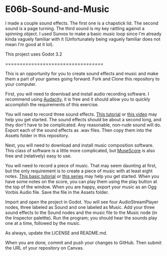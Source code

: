 # E06b-Sound-and-Music

I made a couple sound effects. The first one is a chapstick lid. The second sound is a page turning. The third sound is my key rattling against a spinning object.
I used Sunvox to make a basic music loop since I'm already kinda vaguely familiar with it (Unfortunately being vaguely familiar does not mean I'm good at it lol).

This project uses Godot 3.2

==================================

This is an opportunity for you to create sound effects and music and make them a part of your games going forward. Fork and Clone this repository to your computer.

First, you will need to download and install audio recording software. I recommend using [Audacity](https://www.audacityteam.org/download/), it is free and it should allow you to quickly accomplish the requirements of this exercise.

You will need to record three sound effects. [This tutorial](https://manual.audacityteam.org/man/tutorial_your_first_recording.html) or [this video](https://www.youtube.com/watch?v=fshLRl3GWqE) may help you get started. The sound effects should be about a second long, and they don't have to be complicated. Any reasonable, non-rude sound will do. Export each of the sound effects as .wav files. Then copy them into the Assets folder in this repository.

Next, you will need to download and install music composition software. This class of software is a little more complicated, but [MuseScore](https://musescore.org/en) is also free and (relatively) easy to use.

You will need to record a piece of music. That may seem daunting at first, but the only requirement is to create a piece of music with at least eight notes. [This basic tutorial](https://www.youtube.com/watch?v=Qjlmycja-0I) or [this series](https://musescore.org/en/tutorials) may help you get started. When you have some notes on the score, you can play them using the play button at the top of the window. When you are happy, export your music as an Ogg Vorbis Audio file. Save the file in the Assets folder.

Import and open the project in Godot. You will see four AudioStreamPlayer nodes, three labeled as Sound and one labeled as Music. Add your three sound effects to the Sound nodes and the music file to the Music node (in the Inspector palettte). Run the program; you should hear the sounds play one at a time, followed by the music.

As always, update the LICENSE and README.md.

When you are done, commit and push your changes to GitHub. Then submit the URL of your repository on Canvas.
